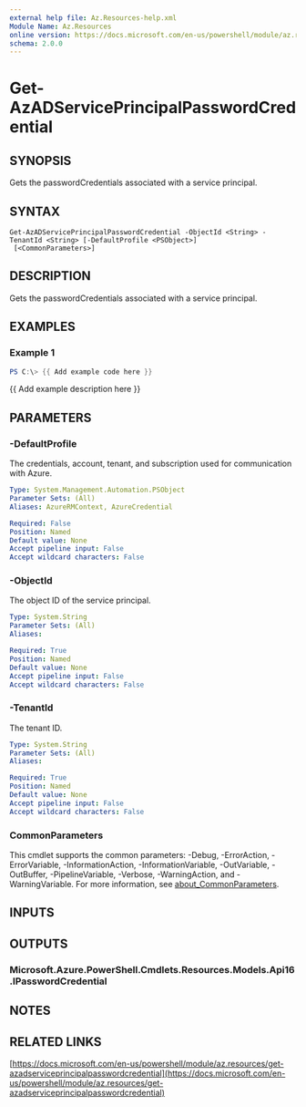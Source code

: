 ```yaml
---
external help file: Az.Resources-help.xml
Module Name: Az.Resources
online version: https://docs.microsoft.com/en-us/powershell/module/az.resources/get-azadserviceprincipalpasswordcredential
schema: 2.0.0
---
```


# Get-AzADServicePrincipalPasswordCredential

## SYNOPSIS
Gets the passwordCredentials associated with a service principal.

## SYNTAX

```
Get-AzADServicePrincipalPasswordCredential -ObjectId <String> -TenantId <String> [-DefaultProfile <PSObject>]
 [<CommonParameters>]
```

## DESCRIPTION
Gets the passwordCredentials associated with a service principal.

## EXAMPLES

### Example 1
```powershell
PS C:\> {{ Add example code here }}
```

{{ Add example description here }}

## PARAMETERS

### -DefaultProfile
The credentials, account, tenant, and subscription used for communication with Azure.

```yaml
Type: System.Management.Automation.PSObject
Parameter Sets: (All)
Aliases: AzureRMContext, AzureCredential

Required: False
Position: Named
Default value: None
Accept pipeline input: False
Accept wildcard characters: False
```

### -ObjectId
The object ID of the service principal.

```yaml
Type: System.String
Parameter Sets: (All)
Aliases:

Required: True
Position: Named
Default value: None
Accept pipeline input: False
Accept wildcard characters: False
```

### -TenantId
The tenant ID.

```yaml
Type: System.String
Parameter Sets: (All)
Aliases:

Required: True
Position: Named
Default value: None
Accept pipeline input: False
Accept wildcard characters: False
```

### CommonParameters
This cmdlet supports the common parameters: -Debug, -ErrorAction, -ErrorVariable, -InformationAction, -InformationVariable, -OutVariable, -OutBuffer, -PipelineVariable, -Verbose, -WarningAction, and -WarningVariable. For more information, see [about_CommonParameters](http://go.microsoft.com/fwlink/?LinkID=113216).

## INPUTS

## OUTPUTS

### Microsoft.Azure.PowerShell.Cmdlets.Resources.Models.Api16.IPasswordCredential
## NOTES

## RELATED LINKS

[https://docs.microsoft.com/en-us/powershell/module/az.resources/get-azadserviceprincipalpasswordcredential](https://docs.microsoft.com/en-us/powershell/module/az.resources/get-azadserviceprincipalpasswordcredential)


